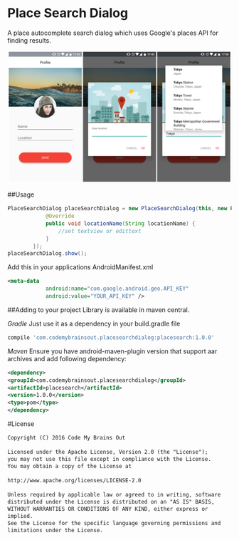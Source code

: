 
Place Search Dialog
==========
A place autocomplete search dialog which uses Google's places API for finding results.

![](preview/preview.png)

##Usage
```java
PlaceSearchDialog placeSearchDialog = new PlaceSearchDialog(this, new PlaceSearchDialog.LocationNameListener() {
            @Override
            public void locationName(String locationName) {
                //set textview or edittext
            }
        });
placeSearchDialog.show();
```

Add this in your applications AndroidManifest.xml
```xml
<meta-data
            android:name="com.google.android.geo.API_KEY"
            android:value="YOUR_API_KEY" />
```

##Adding to your project
Library is available in maven central.

*Gradle*
Just use it as a dependency in your build.gradle file

```groovy
compile 'com.codemybrainsout.placesearchdialog:placesearch:1.0.0'
```

*Maven*
Ensure you have android-maven-plugin version that support aar archives and add following dependency:

```xml
<dependency>
<groupId>com.codemybrainsout.placesearchdialog</groupId>
<artifactId>placesearch</artifactId>
<version>1.0.0</version>
<type>pom</type>
</dependency>
```

#License
```
Copyright (C) 2016 Code My Brains Out

Licensed under the Apache License, Version 2.0 (the "License");
you may not use this file except in compliance with the License.
You may obtain a copy of the License at

http://www.apache.org/licenses/LICENSE-2.0

Unless required by applicable law or agreed to in writing, software
distributed under the License is distributed on an "AS IS" BASIS,
WITHOUT WARRANTIES OR CONDITIONS OF ANY KIND, either express or implied.
See the License for the specific language governing permissions and
limitations under the License.
```
